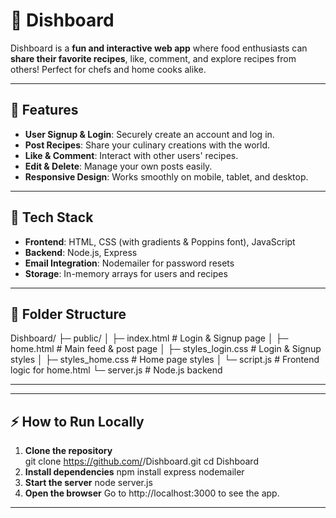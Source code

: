 # 🍲 Dishboard

Dishboard is a **fun and interactive web app** where food enthusiasts can **share their favorite recipes**, like, comment, and explore recipes from others! Perfect for chefs and home cooks alike.  

---

## 🚀 Features

- **User Signup & Login**: Securely create an account and log in.  
- **Post Recipes**: Share your culinary creations with the world.  
- **Like & Comment**: Interact with other users' recipes.  
- **Edit & Delete**: Manage your own posts easily.  
- **Responsive Design**: Works smoothly on mobile, tablet, and desktop.  

---

## 🎨 Tech Stack

- **Frontend**: HTML, CSS (with gradients & Poppins font), JavaScript  
- **Backend**: Node.js, Express  
- **Email Integration**: Nodemailer for password resets  
- **Storage**: In-memory arrays for users and recipes  

---

## 📁 Folder Structure




Dishboard/
├─ public/
│ ├─ index.html # Login & Signup page
│ ├─ home.html # Main feed & post page
│ ├─ styles_login.css # Login & Signup styles
│ ├─ styles_home.css # Home page styles
│ └─ script.js # Frontend logic for home.html
└─ server.js # Node.js backend


---


---

## ⚡ How to Run Locally

1. **Clone the repository**  
   git clone https://github.com/<your-username>/Dishboard.git
   cd Dishboard
2. **Install dependencies**
   npm install express nodemailer
3. **Start the server**
   node server.js
4. **Open the browser**
   Go to http://localhost:3000  to see the app.

---
